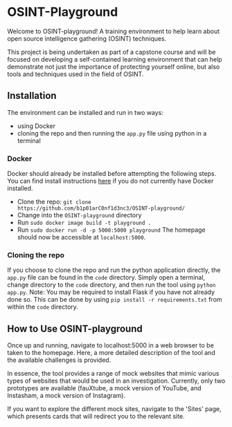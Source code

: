 # OSINT-Playground
Welcome to OSINT-playground! A training environment to help learn about open source intelligence gathering (OSINT) techniques.

This project is being undertaken as part of a capstone course and will be focused on developing a self-contained learning environment that can help demonstrate not just the importance of protecting yourself online, but also tools and techniques used in the field of OSINT.

## Installation

The environment can be installed and run in two ways:
- using Docker
- cloning the repo and then running the `app.py` file using python in a terminal

### Docker
Docker should already be installed before attempting the following steps. You can find install instructions [here]([https://link-url-here.org](https://docs.docker.com/engine/install/)) if you do not currently have Docker installed.
- Clone the repo: `git clone https://github.com/b1p01arC0nf1d3nc3/OSINT-playground/`
- Change into the `OSINT-playground` directory
- Run `sudo docker image build -t playground .`
- Run `sudo docker run -d -p 5000:5000 playground`
The homepage should now be accessible at `localhost:5000`.

### Cloning the repo
If you choose to clone the repo and run the python application directly, the `app.py` file can be found in the `code` directory. Simply open a terminal, change directory to the `code` directory, and then run the tool using `python app.py`. Note: You may be required to install Flask if you have not already done so. This can be done by using `pip install -r requirements.txt` from within the `code` directory.


## How to Use OSINT-playground

Once up and running, navigate to localhost:5000 in a web browser to be taken to the homepage. Here, a more detailed description of the tool and the available challenges is provided.

In essence, the tool provides a range of mock websites that mimic various types of websites that would be used in an investigation. Currently, only two prototypes are available (fauXtube, a mock version of YouTube, and Instasham, a mock version of Instagram).

If you want to explore the different mock sites, navigate to the 'Sites' page, which presents cards that will redirect you to the relevant site.
